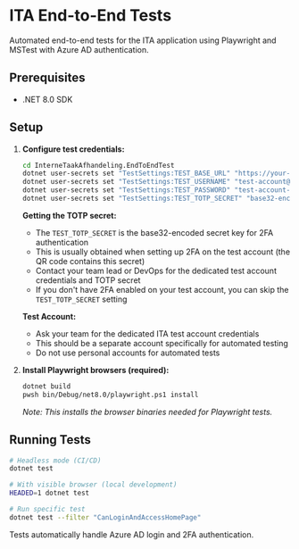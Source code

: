 # ITA End-to-End Tests

Automated end-to-end tests for the ITA application using Playwright and MSTest with Azure AD authentication.

## Prerequisites

- .NET 8.0 SDK

## Setup

1. **Configure test credentials:**

   ```bash
   cd InterneTaakAfhandeling.EndToEndTest
   dotnet user-secrets set "TestSettings:TEST_BASE_URL" "https://your-ita-environment-url"
   dotnet user-secrets set "TestSettings:TEST_USERNAME" "test-account@domain.com"
   dotnet user-secrets set "TestSettings:TEST_PASSWORD" "test-account-password"
   dotnet user-secrets set "TestSettings:TEST_TOTP_SECRET" "base32-encoded-secret"  # See below
   ```

   **Getting the TOTP secret:**

   - The `TEST_TOTP_SECRET` is the base32-encoded secret key for 2FA authentication
   - This is usually obtained when setting up 2FA on the test account (the QR code contains this secret)
   - Contact your team lead or DevOps for the dedicated test account credentials and TOTP secret
   - If you don't have 2FA enabled on your test account, you can skip the `TEST_TOTP_SECRET` setting

   **Test Account:**

   - Ask your team for the dedicated ITA test account credentials
   - This should be a separate account specifically for automated testing
   - Do not use personal accounts for automated tests

2. **Install Playwright browsers (required):**

   ```bash
   dotnet build
   pwsh bin/Debug/net8.0/playwright.ps1 install
   ```

   _Note: This installs the browser binaries needed for Playwright tests._

## Running Tests

```bash
# Headless mode (CI/CD)
dotnet test

# With visible browser (local development)
HEADED=1 dotnet test

# Run specific test
dotnet test --filter "CanLoginAndAccessHomePage"
```

Tests automatically handle Azure AD login and 2FA authentication.
